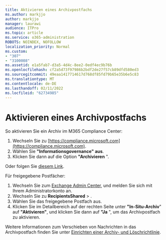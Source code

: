 ```yaml
---
title: Aktivieren eines Archivpostfachs
ms.author: markjjo
author: markjjo
manager: laurawi
audience: ITPro
ms.topic: article
ms.service: o365-administration
ROBOTS: NOINDEX, NOFOLLOW
localization_priority: Normal
ms.custom:
- "307"
- "3100008"
ms.assetid: e1a5fab7-d3a5-4d4c-8ee2-0edf4ec9b76b
ms.openlocfilehash: cf2a5d73f97986b2bdf2de27f57cb89dfd580ed3
ms.sourcegitcommit: 49eaa1417714617d768df85fd79b65e35b6e5c83
ms.translationtype: MT
ms.contentlocale: de-DE
ms.lasthandoff: 02/11/2022
ms.locfileid: "62734985"
---
```

# <a name="enable-an-archive-mailbox"></a>Aktivieren eines Archivpostfachs

So aktivieren Sie ein Archiv im M365 Compliance Center:

1. Wechseln Sie zu [https://compliance.microsoft.com](https://compliance.microsoft.com).
2. Wählen Sie **"Informationsgovernance" aus**.
3. Klicken Sie dann auf die Option **"Archivieren** ".

Oder folgen Sie [diesem Link](https://sip.compliance.microsoft.com/informationgovernance?viewid=archive).  

Für freigegebene Postfächer:

1. Wechseln Sie zum [Exchange Admin Center](https://outlook.office365.com/ecp), und melden Sie sich mit Ihrem Administratorkonto an.
2. Wechseln Sie zu **RecipientsShared** > .
3. Wählen Sie das freigegebene Postfach aus.
4. Klicken Sie im Detailbereich auf der rechten Seite unter **"In-Situ-Archiv**" auf **"Aktivieren"**, und klicken Sie dann auf **"Ja** ", um das Archivpostfach zu aktivieren.

Weitere Informationen zum Verschieben von Nachrichten in das Archivpostfach finden Sie unter [Einrichten einer Archiv- und Löschrichtlinie](https://docs.microsoft.com//office365/securitycompliance/set-up-an-archive-and-deletion-policy-for-mailboxes).
